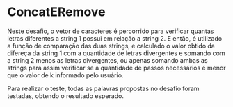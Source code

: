 # ConcatERemove
Neste desafio, o vetor de caracteres é percorrido para verificar quantas letras diferentes a string 1 possui em relação a string 2. E então, é utilizado a função de comparação das duas strings, e calculado o valor obtido da difereça da string 1 com a quantidade de letras divergentes e somando com a string 2 menos as letras divergentes, ou apenas somando ambas as strings para assim verificar se a quantidade de passos necessários é menor que o valor de k informado pelo usuário.

Para realizar o teste, todas as palavras propostas no desafio foram testadas, obtendo o resultado esperado.
